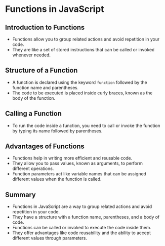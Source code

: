 # Functions in JavaScript

## Introduction to Functions
- Functions allow you to group related actions and avoid repetition in your code.
- They are like a set of stored instructions that can be called or invoked whenever needed.

## Structure of a Function
- A function is declared using the keyword `function` followed by the function name and parentheses.
- The code to be executed is placed inside curly braces, known as the body of the function.

## Calling a Function
- To run the code inside a function, you need to call or invoke the function by typing its name followed by parentheses.

## Advantages of Functions
- Functions help in writing more efficient and reusable code.
- They allow you to pass values, known as arguments, to perform different operations.
- Function parameters act like variable names that can be assigned different values when the function is called.

## Summary
- Functions in JavaScript are a way to group related actions and avoid repetition in your code.
- They have a structure with a function name, parentheses, and a body of code.
- Functions can be called or invoked to execute the code inside them.
- They offer advantages like code reusability and the ability to accept different values through parameters.
